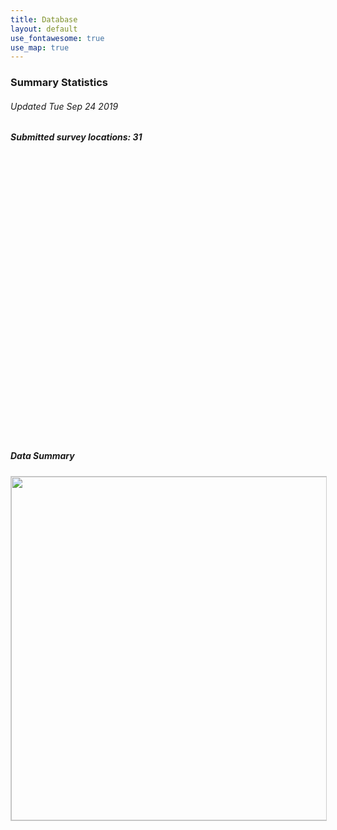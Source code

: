 ```yaml
---
title: Database
layout: default
use_fontawesome: true
use_map: true
---
```


<h3>Summary Statistics</h3>
<h6 class="italic"> Updated Tue Sep 24 2019 </h6>
<p></p>
<div class="row content-row"> 
  <div class="col-12 col-sm-6 image-wrapper">
      <h5 class="italic">Submitted survey locations: 31</h5>
      <div id="mapid" style="width: 450px; height: 450px; position: relative;"></div>
  </div>
  <div class="col-12 col-sm-6 image-wrapper">
    <h5 class="italic">Data Summary</h5>
    <img src="{{ site.baseurl }}/images/histograms.png" width="550" style="border:1px solid #cccccc">
  </div>
</div>
